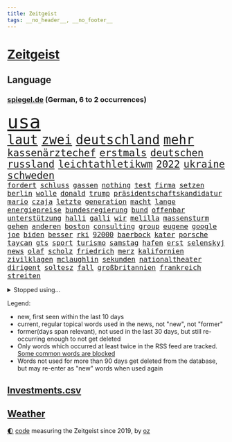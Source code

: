 ```yaml
---
title: Zeitgeist
tags: __no_header__, __no_footer__
---
```


# [Zeitgeist](https://oliz.io/zeitgeist/)

## Language

<h3><a href="https://www.spiegel.de" target="_blank">spiegel.de</a> (German, 6 to 2 occurrences)</h3>
<p style="font-family:monospace">
<span style="font-size:32pt"><a href="news_links.html#usa" class="current">usa</a></span>
<br>
<span style="font-size:22pt"><a href="news_links.html#laut" class="current">laut</a></span>
<span style="font-size:22pt"><a href="news_links.html#zwei" class="current">zwei</a></span>
<span style="font-size:22pt"><a href="news_links.html#deutschland" class="current">deutschland</a></span>
<span style="font-size:22pt"><a href="news_links.html#mehr" class="current">mehr</a></span>
<br>
<span style="font-size:17pt"><a href="news_links.html#kassenärztechef" class="new">kassenärztechef</a></span>
<span style="font-size:17pt"><a href="news_links.html#erstmals" class="current">erstmals</a></span>
<span style="font-size:17pt"><a href="news_links.html#deutschen" class="current">deutschen</a></span>
<span style="font-size:17pt"><a href="news_links.html#russland" class="current">russland</a></span>
<span style="font-size:17pt"><a href="news_links.html#leichtathletikwm" class="current">leichtathletikwm</a></span>
<span style="font-size:17pt"><a href="news_links.html#2022" class="current">2022</a></span>
<span style="font-size:17pt"><a href="news_links.html#ukraine" class="current">ukraine</a></span>
<span style="font-size:17pt"><a href="news_links.html#schweden" class="current">schweden</a></span>
<br>
<span style="font-size:12pt"><a href="news_links.html#fordert" class="current">fordert</a></span>
<span style="font-size:12pt"><a href="news_links.html#schluss" class="current">schluss</a></span>
<span style="font-size:12pt"><a href="news_links.html#gassen" class="new">gassen</a></span>
<span style="font-size:12pt"><a href="news_links.html#nothing" class="new">nothing</a></span>
<span style="font-size:12pt"><a href="news_links.html#test" class="current">test</a></span>
<span style="font-size:12pt"><a href="news_links.html#firma" class="current">firma</a></span>
<span style="font-size:12pt"><a href="news_links.html#setzen" class="current">setzen</a></span>
<span style="font-size:12pt"><a href="news_links.html#berlin" class="current">berlin</a></span>
<span style="font-size:12pt"><a href="news_links.html#wolle" class="current">wolle</a></span>
<span style="font-size:12pt"><a href="news_links.html#donald" class="current">donald</a></span>
<span style="font-size:12pt"><a href="news_links.html#trump" class="current">trump</a></span>
<span style="font-size:12pt"><a href="news_links.html#präsidentschaftskandidatur" class="current">präsidentschaftskandidatur</a></span>
<span style="font-size:12pt"><a href="news_links.html#mario" class="current">mario</a></span>
<span style="font-size:12pt"><a href="news_links.html#czaja" class="current">czaja</a></span>
<span style="font-size:12pt"><a href="news_links.html#letzte" class="current">letzte</a></span>
<span style="font-size:12pt"><a href="news_links.html#generation" class="current">generation</a></span>
<span style="font-size:12pt"><a href="news_links.html#macht" class="current">macht</a></span>
<span style="font-size:12pt"><a href="news_links.html#lange" class="current">lange</a></span>
<span style="font-size:12pt"><a href="news_links.html#energiepreise" class="current">energiepreise</a></span>
<span style="font-size:12pt"><a href="news_links.html#bundesregierung" class="current">bundesregierung</a></span>
<span style="font-size:12pt"><a href="news_links.html#bund" class="current">bund</a></span>
<span style="font-size:12pt"><a href="news_links.html#offenbar" class="current">offenbar</a></span>
<span style="font-size:12pt"><a href="news_links.html#unterstützung" class="current">unterstützung</a></span>
<span style="font-size:12pt"><a href="news_links.html#halli" class="new">halli</a></span>
<span style="font-size:12pt"><a href="news_links.html#galli" class="new">galli</a></span>
<span style="font-size:12pt"><a href="news_links.html#wir" class="current">wir</a></span>
<span style="font-size:12pt"><a href="news_links.html#melilla" class="current">melilla</a></span>
<span style="font-size:12pt"><a href="news_links.html#massensturm" class="new">massensturm</a></span>
<span style="font-size:12pt"><a href="news_links.html#gehen" class="current">gehen</a></span>
<span style="font-size:12pt"><a href="news_links.html#anderen" class="current">anderen</a></span>
<span style="font-size:12pt"><a href="news_links.html#boston" class="current">boston</a></span>
<span style="font-size:12pt"><a href="news_links.html#consulting" class="new">consulting</a></span>
<span style="font-size:12pt"><a href="news_links.html#group" class="current">group</a></span>
<span style="font-size:12pt"><a href="news_links.html#eugene" class="current">eugene</a></span>
<span style="font-size:12pt"><a href="news_links.html#google" class="current">google</a></span>
<span style="font-size:12pt"><a href="news_links.html#joe" class="current">joe</a></span>
<span style="font-size:12pt"><a href="news_links.html#biden" class="current">biden</a></span>
<span style="font-size:12pt"><a href="news_links.html#besser" class="current">besser</a></span>
<span style="font-size:12pt"><a href="news_links.html#rki" class="current">rki</a></span>
<span style="font-size:12pt"><a href="news_links.html#92000" class="new">92000</a></span>
<span style="font-size:12pt"><a href="news_links.html#baerbock" class="current">baerbock</a></span>
<span style="font-size:12pt"><a href="news_links.html#kater" class="new">kater</a></span>
<span style="font-size:12pt"><a href="news_links.html#porsche" class="current">porsche</a></span>
<span style="font-size:12pt"><a href="news_links.html#taycan" class="new">taycan</a></span>
<span style="font-size:12pt"><a href="news_links.html#gts" class="new">gts</a></span>
<span style="font-size:12pt"><a href="news_links.html#sport" class="current">sport</a></span>
<span style="font-size:12pt"><a href="news_links.html#turismo" class="new">turismo</a></span>
<span style="font-size:12pt"><a href="news_links.html#samstag" class="current">samstag</a></span>
<span style="font-size:12pt"><a href="news_links.html#hafen" class="current">hafen</a></span>
<span style="font-size:12pt"><a href="news_links.html#erst" class="current">erst</a></span>
<span style="font-size:12pt"><a href="news_links.html#selenskyj" class="current">selenskyj</a></span>
<span style="font-size:12pt"><a href="news_links.html#news" class="current">news</a></span>
<span style="font-size:12pt"><a href="news_links.html#olaf" class="current">olaf</a></span>
<span style="font-size:12pt"><a href="news_links.html#scholz" class="current">scholz</a></span>
<span style="font-size:12pt"><a href="news_links.html#friedrich" class="current">friedrich</a></span>
<span style="font-size:12pt"><a href="news_links.html#merz" class="current">merz</a></span>
<span style="font-size:12pt"><a href="news_links.html#kalifornien" class="current">kalifornien</a></span>
<span style="font-size:12pt"><a href="news_links.html#zivilklagen" class="current">zivilklagen</a></span>
<span style="font-size:12pt"><a href="news_links.html#mclaughlin" class="current">mclaughlin</a></span>
<span style="font-size:12pt"><a href="news_links.html#sekunden" class="current">sekunden</a></span>
<span style="font-size:12pt"><a href="news_links.html#nationaltheater" class="new">nationaltheater</a></span>
<span style="font-size:12pt"><a href="news_links.html#dirigent" class="current">dirigent</a></span>
<span style="font-size:12pt"><a href="news_links.html#soltesz" class="new">soltesz</a></span>
<span style="font-size:12pt"><a href="news_links.html#fall" class="current">fall</a></span>
<span style="font-size:12pt"><a href="news_links.html#großbritannien" class="current">großbritannien</a></span>
<span style="font-size:12pt"><a href="news_links.html#frankreich" class="current">frankreich</a></span>
<span style="font-size:12pt"><a href="news_links.html#streiten" class="current">streiten</a></span>
</p>
<details>
<summary>Stopped using...</summary>
<p class="former" style="font-size:12pt">
buch(639) internationaler(639) briten(638) einwohner(638) gerechtigkeit(638) punkte(638) untersuchungen(638) verschoben(638) beschimpft(637) erstaunlich(637) reich(637) scheidet(637) verstorbenen(637) aufmerksamkeit(636) blickt(636) hubschrauber(636) korruption(636) mag(636) nazis(636) anspruch(635) dienen(635) eindruck(635) geschützt(635) insekten(635) klein(635) klingbeil(635) lars(635) spdpolitikerin(635) tempo(635) unternehmer(635) zuschauer(635) anwalt(634) argumente(634) ehren(634) klaren(634) reformen(634) südkorea(634) verschwunden(634) alexej(633) arbeiter(633) gemeinden(633) grenzen(633) kardinal(633) kochen(633) monatelang(633) vorsitzenden(633) übergriffe(633) anerkennung(632) bayer(632) hinnehmen(632) nawalny(632) unserer(632) warnte(632) ermitteln(631) kanzlerin(631) kapitän(631) unterricht(631) unterschiede(631) verlierer(631) ankündigung(630) awards(630) debakel(630) drohungen(630) flick(630) hans(630) hansi(630) historisch(630) kieler(630) mathias(630) pariser(630) rat(630) spieltag(630) verpassen(630) werder(630) ökonom(630) anschließend(629) bernd(629) brexit(629) islamistischen(629) netanyahu(629) null(629) reform(629) schwangerschaft(629) standen(629) stoppte(629) sächsischen(629) vereinigten(629) vergessen(629) 31(628) beziehungen(628) coronaausbruch(628) demokraten(628) herzogin(628) machthaber(628) märchen(628) philipp(628) rechtsextremismus(628) smartphone(628) umstrittenes(628) warschau(628) anlass(627) blieben(627) breit(627) experte(627) getrennt(627) grünheide(627) hubertus(627) mancherorts(627) michelle(627) nahezu(627) stellten(627) bitcoin(626) desaster(626) freie(626) heimlich(626) post(626) trauen(626) zuversichtlich(626) bremer(625) coronaerkrankung(625) größer(625) höheren(625) spekuliert(625) kryptowährung(624) lernt(624) premiere(624) aufnahme(623) coronabeschränkungen(623) frust(623) philip(623) vierten(623) zverev(623) alarmiert(622) dürfe(622) fit(622) herrschen(622) verteidigen(622) 1000(621) bundestrainer(621) opfers(621) pünktlich(621) rassistischen(621) versuchte(621) besondere(620) debatten(620) entscheidenden(620) erkrankung(620) verdächtigt(620) schaffte(619) abgebrochen(618) alice(618) fakten(618) fortgesetzt(618) mieten(618) sozialdemokraten(618) gefangene(617) küstenwache(617) provokation(617) status(617) wende(617) auftritte(616) negativen(616) nordkorea(616) schnitt(616) un(616) arabischen(615) solange(615) varianten(615) wirtschaftliche(615) aufstellen(614) einreise(614) frisch(614) heftiger(614) le(614) dar(613) erfüllen(613) immerhin(613) motor(613) republik(613) skeptisch(613) gefälschte(612) haaland(612) tiefen(612) karin(611) kunstwerk(611) verwickelt(611) migration(610) eingeleitet(609) erfolgreichsten(609) familienberater(609) münster(609) orten(609) aufgetaucht(608) iphone(608) cduchef(607) parallelen(607) schneider(607) unzufrieden(607) whatsapp(607) empfehlung(605) folter(605) gefühl(605) erweist(604) songs(604) hackerangriff(603) justin(603) kindheit(603) popstar(603) sprachen(603) wirbel(603) halbe(602) stimmten(602) teilt(602) journalist(601) schützt(600) 2012(599) 36(599) sinkende(597) grünenchefin(596) verpasste(594) staatlichen(592) 91(591) dorf(591) identität(591) massaker(591) normalerweise(588) flüchtete(587) mittelpunkt(587) entspannt(585) missbrauchs(582) ausgetragen(579) spacex(578) coronafolgen(577) härtere(576) hitler(574) mängel(573) entführt(570) rückte(569) last(564) 15jährige(557) woelki(557) bundestagsabgeordnete(554) mangelnde(546) variante(543) heimatland(534) geheimen(524) singen(516) sondersitzung(514) expräsidenten(513) unwahrscheinlich(510) verleumdung(509) rückgang(498) militärjunta(495) kleinstadt(494) großstädten(492) kryptowährungen(492) bischof(487) fluggesellschaft(487) strebt(474) politikern(472) konservative(471) strecken(469) erschoss(463) belgische(459) ermittlungsverfahren(458) zögern(452) gewalttat(442) rechnung(440) mindeststeuer(438) außenseiter(416) absolute(409) meilenstein(404) parlamentswahlen(399) vorsicht(393) 01(388) indigene(382) bennett(378) naftali(378) unterbinden(378) stehe(377) bergab(373) hollywoodstar(372) adac(371) partnerschaft(365) kolumnistin(359) eröffnen(358) grundsätzlich(358) verbunden(358) 72(356) britney(356) georgien(356) spears(356) kleinkinder(346) dauerte(345) 1994(343) voelchert(343) emiraten(339) vorliegen(339) oberbayern(338) kuriose(333) halfen(332) vizepräsidentin(330) moritz(326) stürme(325) rätselhafte(324) befürwortet(322) coronapause(322) niklas(322) atomwaffen(321) grand(319) längste(317) achtzigerjahren(315) verstecken(311) übertragen(311) erling(309) nouripour(309) omid(309) schlafen(306) kanadische(305) leib(305) zeitungsbericht(304) staatsbesuch(301) tränengas(301) milch(297) anhörung(296) award(296) staatsanwalt(296) investiert(295) prangert(293) rolling(293) stones(293) hoffmann(290) wiederholung(289) lka(287) boss(286) nfl(286) heimen(284) gesetzentwurf(283) autounfall(281) immobilie(281) südkoreas(280) augenhöhe(278) daniil(278) psychologie(277) überraschte(277) ajax(272) beratungen(271) celtics(269) sozialer(269) ruhestand(268) vermitteln(266) kongo(265) spezielle(265) alarmieren(264) wichtiges(263) lauter(260) osteuropa(260) kalkül(259) uskongress(259) eingefroren(258) erzeugerpreise(258) gesundes(258) grauen(255) asylbewerber(254) comedian(254) argumenten(252) magazin(251) damaligen(248) sprecherin(248) renaissance(247) geheimdienste(246) ampelparteien(245) aufpassen(245) engere(245) schülerin(245) verläuft(245) sterne(243) credit(242) hafenstadt(242) drogenhandel(241) kräftigen(241) meldungen(241) schränken(240) versuche(240) vorzugehen(240) fotografin(238) immobilienbesitzer(238) cheftrainer(237) gestört(237) tickt(237) milliardäre(236) nutzung(236) aufarbeiten(235) deniz(234) unterhändler(234) yücel(234) vorgesehen(233) gestiegene(231) kuss(231) trip(230) gemälde(229) viermal(227) wahr(227) qualität(226) wundern(225) quarterback(224) dutzenden(223) plattformen(223) robben(223) wachstumsprognose(223) meta(222) wirklichkeit(222) gefährlichste(221) bundesparteitag(220) beratung(219) beeindruckt(218) verwüstung(218) einfacher(216) haag(215) thesen(215) oskar(214) motive(211) maßgeblich(210) meteorologen(210) 1995(208) einziger(208) erschütternd(208) wmteilnahme(208) mondes(207) senior(206) mittendrin(203) impfpässe(202) öffentlichrechtlichen(202) marina(200) staatsbürger(198) frühe(197) 65jähriger(196) alarmierend(196) beschränken(194) höhepunkt(194) nehammer(192) kanzlers(191) surfer(191) melbourne(190) persönlichkeit(190) ricarda(188) 68(187) bat(187) militärbündnis(187) 270(186) balkan(184) herausragenden(183) klauen(183) curry(182) sendungen(182) abstandsregeln(179) audi(179) kaczyński(179) geistig(177) 1996(176) eingegangen(176) exfrau(175) spätere(175) stefanie(175) dwd(174) erzbistum(174) play(174) rheinlandpfälzische(174) geplatzt(173) widersprechen(173) dreimalige(172) erweitert(172) petersburg(171) sankt(171) berichteten(170) bridge(170) frauenquote(170) stadtverwaltung(168) verbrechern(168) abgerissen(166) beyoncé(165) grünem(164) verschwendung(164) wehrdienst(164) maskentragen(163) unterscheiden(163) verschwindet(163) buhrufe(162) wagt(162) vergleichsweise(161) 57jährigen(160) erneuert(160) algerien(159) genozid(159) tunesien(158) texanischen(157) eindhoven(156) energiekonzerns(156) prorussischen(156) unionspolitiker(156) bewahren(155) pen(155) veto(155) report(154) handballer(153) washingtons(153) handelskrieg(152) natogeneralsekretär(152) unangemeldeten(152) bekanntgegeben(151) wahrnehmung(151) geiselnahme(150) herausgefunden(150) joggen(150) konsequent(150) schnitten(147) topform(147) hut(146) ruhen(146) verantwortlichen(146) aufhören(144) einlegen(144) nordseeküste(144) lächerlich(143) niederlegen(142) warme(142) kusel(141) klug(140) n(140) nizza(140) verzeichnen(140) drach(139) reemtsmaentführer(139) usbundesstaaten(139) kylian(138) mbappé(138) schülern(138) geistliche(137) abseits(136) jener(136) parlamentswahl(136) zensur(136) dissidenten(135) hörten(135) staatsanwälte(135) dreijährige(134) entscheidende(134) rené(134) schwanken(134) soziologin(134) vorkommen(134) asylsuchende(133) böhmermann(132) spdchef(132) ansprache(131) fehlern(131) nordkoreanische(131) benötigt(130) eingelegt(130) fragwürdigen(130) straßburg(130) bankkunden(129) drohender(129) errichtung(129) samt(129) leuten(128) problems(128) riechen(128) wirtschaftsweise(128) benötigten(127) kurt(127) verseucht(127) hagelt(126) verblüfft(126) bewegungen(125) insidern(125) beschäftigung(123) motiviert(122) nass(122) contest(121) eurovision(121) komiker(121) überarbeitet(121) kremlkritiker(120) sperre(120) boom(119) hall(119) sanktioniert(119) sbahnen(119) schwache(119) verschlimmert(119) öffnung(119) bevorstehende(117) lieferstopp(117) analysen(116) lebe(116) omikronsubtyp(116) rennställe(116) risse(116) sportart(115) regelmäßige(114) talfahrt(114) championsleaguefinale(113) eubeitritt(113) fighters(113) finanzmärkte(113) foo(113) nebenbei(113) olympiagold(113) eingetroffen(112) esc(112) darstellungen(111) gewerkschafter(111) jusochefin(111) staatssender(111) evakuierung(110) nordamerika(110) nukleare(110) pck(109) raffinerie(109) schwedt(109) teslawerk(109) zugriff(108) ölkonzern(108) blockade(106) freiwilligen(106) moldau(106) hauptdarsteller(105) kurse(105) modern(105) spritpreise(105) tanken(105) amtsverzicht(104) messerangriff(104) belgrad(103) speziellen(103) ausgang(102) geschäftsleute(102) tenniskarriere(102) mykolajiw(101) schul(101) tätig(101) weltmeisters(101) bankkonto(100) gasexporte(100) tennisturnier(100) co2emissionen(99) regenwald(99) unterhalten(99) abgeschoben(98) vorbeugen(98) ausgegeben(97) embargo(97) jünger(97) brillierte(96) großmacht(96) halbiert(96) petr(96) steigern(96) tvjournalistin(96) ansturm(95) aufkommt(95) besatzer(95) clanmilieu(95) drake(95) glaubten(95) beben(94) kerstin(94) ostafrika(94) vorschriften(94) übersetzt(94) schilderte(93) south(93) bewegte(92) blase(92) dlrg(92) günstigsten(92) messerattacke(92) revolutionsgarden(92) zurückhaltend(92) erlauben(91) kanzlerschaft(91) lafontaine(91) lebendigem(91) stalin(91) abscheulich(90) evangelische(90) francis(90) golfer(90) hbo(90) eilig(89) fed(89) finanzierten(89) verwüstungen(89) zugesichert(89) emanzipation(88) erhalt(88) esa(88) gleitschirmflieger(88) penzentrum(88) publizistin(88) sound(88) talent(88) zwangsheirat(88) brille(87) diesjährige(87) gasflüsse(87) mehrfachraketenwerfer(87) außergewöhnliches(86) basketballer(86) kräften(86) nationaltorhüter(86) neuneuroticket(86) 260000(85) abhängen(85) behinderten(85) gesundheitlich(85) indem(85) lightyear(85) vermeldet(85) wall(85) überforderte(85) begab(84) erfasste(84) georgischen(84) gerichtsverfahren(84) kläger(84) natürliche(84) russwurm(84) ungewissen(84) 48(83) anzunehmen(83) phil(83) umsteigen(83) altersgruppe(82) immunologe(82) kompensieren(82) sparkassen(82) zweifelhafte(82) brodelt(81) ernste(81) garzweiler(81) israelischer(81) maximale(81) mordprozess(81) parks(81) verleihen(81) zahn(81) hour(80) ordentlich(80) praktische(80) stop(80) emails(79) gebietsgewinne(79) gehirntumor(79) lukas(79) terrorgruppe(79) zusätzlich(79) 99(78) cafés(78) henning(78) agenten(77) autohersteller(77) autokonzern(77) belegschaft(77) kiewreise(77) zweifelhaften(77) dokumentierte(76) eröffnungsspiel(76) kassen(76) konzentrationslagers(76) tochterfirmen(76) verlesen(76) äußeren(76) fragezeichen(75) kölns(75) trommeln(75) wohnort(75) blanker(74) losgehen(74) meeresspiegel(74) bauteile(73) nicolas(73) philosophin(73) rekordtempo(73) umkämpft(73) zündet(73) anstecken(72) missglückter(72) pausieren(72) spritsteuern(72) voneinander(72) absenkung(71) beitragserhöhungen(71) fing(71) germania(71) haare(71) jaroslaw(71) pc(71) treuhandverwaltung(71) zuvorkommen(71) bodo(70) empfinden(70) marderschützenpanzer(70) nachlässigkeit(70) steuersenkung(70) tennisweltrangliste(70) usbürger(70) basketballliga(69) darwin(69) einwohnern(69) jahrelangen(69) kompensiert(69) steigerung(69) österreichischer(69) affe(68) berlinderby(68) justice(68) korrektur(68) mietwagen(68) rennfahrer(68) überführen(68) franken(67) hagelte(67) 41jährige(66) habecks(66) populären(66) startelf(66) täglichen(66) zentrale(66) fortbestand(65) golfplatz(65) mannheim(65) perfekte(65) privatkunden(65) rettungseinsatz(65) umweltkatastrophe(65) versöhnung(65) verärgert(65) benannte(64) benannten(64) blockierte(64) eingekauft(64) gedenkfeier(64) gekentert(64) populärsten(64) regional(64) biodiversität(63) fia(63) rückhalt(63) ungeschützt(63) ausfliegen(62) filialen(62) finsternis(62) frederike(62) frontmann(62) mars(62) möhlmann(62) besonderer(61) gefallener(61) pulverfass(61) sinkender(61) szenario(61) vorzurücken(61) enkel(60) entführen(60) finals(60) golden(60) panda(60) warriors(60) datenbank(59) export(59) positionieren(59) sinkenden(59) vertagt(59) verteilte(59) abgezockte(58) ba5(58) bundeskanzlers(58) dieb(58) eumitgliedstaaten(58) ingo(58) jüngeres(58) katalonien(58) miller(58) südukraine(58) verspätung(58) wilson(58) yellen(58) zöllen(58) ddrfußballer(57) hauskauf(57) heißeste(57) kletterte(57) delegierten(56) göttingen(56) inwiefern(56) m/w/d(56) systematische(56) unruhig(56) wahlbeteiligung(56) zuständen(56) überwacht(56) aufkommen(55) cage(55) cooper(55) herausfinden(55) import(55) thw(55) gewaltbereite(54) grundnahrungsmittel(54) handele(54) korruptionsaffäre(54) münchens(54) rechtsaußen(54) sackt(54) whyte(54) held(53) lehre(53) luftverkehr(53) virusvariante(53) westdeutschland(53) zurückgelassen(53) betrunkene(52) leroy(52) merken(52) mohammeds(52) sané(52) schwäbisch(52) warfen(52) ju(51) meisterschaft(51) prüfer(51) verdrängen(51) verfassungswidrig(51) wirkungslos(51) übervolles(51) basketball(50) bieber(50) einzuschränken(50) gekommene(50) handelsbeginn(50) kinderreporterinnen(50) permanente(50) politisches(50) buffett(49) ideenklau(49) jeanluc(49) konzerte(49) mélenchon(49) starinvestor(49) warren(49) existenzangst(48) haubitzen(48) lloyd(48) schont(48) anpassen(47) ausgebildet(47) exuspräsident(47) korrektheit(47) psychischer(47) rebellieren(47) dave(46) massentests(46) nützen(46) passagen(46) roberto(46) tarifeinigung(46) verschanzt(46) zermürbt(46) berühmtes(45) diskriminiert(45) drittbeste(45) eingesperrt(45) millionenpublikum(45) rügen(45) tschechische(45) verhalf(45) weltverband(45) wochenenden(45) überfälle(45) dortmunds(44) höchst(44) ubahn(44) verbündet(44) wahlsieg(44) weigert(44) kalush(43) love(43) nutzerdaten(43) orchestra(43) sicherungsverwahrung(43) verarbeitung(43) mccartney(42) polizistenmorde(42) series(42) talk(42) aufgebraucht(41) dürren(41) hilflose(41) ignatova(41) immobilienunternehmen(41) längerer(41) onecoin(41) platzieren(41) pässe(41) ruja(41) sonys(41) toll(41) usjustizministerium(41) 108(40) alters(40) beitrittskandidat(40) bhakdi(40) euschnitt(40) peskow(40) stürmerstar(40) sucharit(40) thronfolger(40) zurückfordern(40) 1961(39) clan(39) homosexuelle(39) ran(39) erfolgsserie(38) eukandidatenstatus(38) kaiserslautern(38) mickelson(38) olli(38) starkgemacht(38) burkinis(37) getreideexport(37) golfserie(37) grenoble(37) haushaltsausschuss(37) kommunalwahlen(37) rodrigo(37) schulz(37) vorgängers(37) väter(37) zinswende(37) zugausfälle(37) ausgebremst(36) diejenigen(36) methoden(36) männlich(36) nachbesserungen(36) regimes(36) ascot(35) bistum(35) dance(35) debattiert(35) staatskonzerns(35) verdachtsfälle(35) bevorstehen(34) bundesligasaison(34) burkini(34) erfinden(34) erhöhtes(34) gremiums(34) sitze(34) wahlbetrug(34) hinkt(33) parteivorsitzender(33) umwelthilfe(33) abgelegenen(32) katastrophenfall(32) stärksten(32) usbörsen(32) anwältin(31) dow(31) erdoğans(31) isolierte(31) joel(31) kasachen(31) paragleiter(31) ramelow(31) unterlegenen(31) wahlsieger(31) besseren(30) bürgermeisterwahl(30) geleakte(30) hobbys(30) aushebelung(29) eineinhalb(29) handgranaten(29) regierungsamt(29) rekordergebnis(29) schimpft(29) umbauen(29) 53(28) eiland(28) grundschule(28) kampfmittelräumdienst(28) schlagzeuger(28) spektakulärste(28) vizepräsidenten(28) hab(27) löschte(27) paritätischer(27) republikanischer(27) seider(27) sendete(27) struktur(27) wohlfahrtsverband(27) übung(27) anlegern(26) antisemitischer(26) bezirk(26) donau(26) getauscht(26) haftbedingungen(26) mächtiger(26) reds(26) taschengeld(26) volle(26) kleinkindern(25) sklaven(25) 54(24) hinzunehmen(24) schwarzgrünen(24) überspringen(24) gustavo(23) linker(23) löw(23) niedrigzinsen(23) petro(23) rotenburg(23) wümme(23) abschiebeflüge(22) einkommensverlusten(22) googles(22) kryptobetrug(22) paraguay(22) urlaubssaison(22) versorgte(22) wirtschaftsforum(22) zulassen(22) lenkt(21) panne(21) spacey(21) vogue(21) bachelet(20) chinareise(20) erschwinglich(20) erwerbstätigen(20) freiheitsberaubung(20) grönemeyer(20) küssen(20) prompt(20) prämien(20) putsch(20) strippenzieher(20) trainerkarriere(20) unomenschenrechtskommissarin(20) wohneigentum(20) bahnchaos(19) europaleaguesieger(19) formalen(19) liverpoolfans(19) prix(19) variieren(19) kolleginnen(18) sonderrechte(18) stöhr(18) vertrat(18) 51(17) afrikareise(17) andrew(17) berufsalltag(17) fressen(17) friedliche(17) opferzahlen(17) weidel(17) 18jährigen(16) anlauf(16) pakete(16) sanktionspolitik(16) verschickt(16) zehnjährige(16) abrupt(15) bergung(15) illusion(15) krömer(15) meldeportal(15) naturschützer(15) nawalnys(15) spontan(15) bahnmitarbeiter(14) beansprucht(14) durststrecke(14) flieger(14) nations(14) turkey(14) bergnot(13) brad(13) frontbesuch(13) lockte(13) vilnius(13) voraussichtlich(13) wembley(13) überzeugte(13) fashion(12) formsache(12) fußballtransfers(12) hartzivempfänger(12) außenhandel(11) barley(11) bär(11) ersthelfer(11) europatournee(11) jagger(11) katarina(11) kemmerich(11) mineralölkonzerne(11) pfingsten(11) töteten(11) wiederbelebung(11) zinsanstieg(11)
</p>
</details>
<p>Legend:
<ul>
<li><span class="new">new</span>, first seen within the last 10 days</li>
<li><span class="current">current</span>, regular topical words used in the news, not "new", not "former"</li>
<li><span class="former">former(days span relevant)</span>, not used in the last 30 days, but still re-occurring enough to not get deleted</li>
<li>Only words which occurred at least twice in the RSS feed are tracked. <a href="language/filters.py">Some common words are blocked</a></li>
<li>Words not used for more than 90 days get deleted from the database, but may re-enter as "new" words when used again</li>
</ul>
</p>

## [Investments](investments.html)[.csv](investments.csv)

## [Weather](weather.html)

<footer>
<a href="javascript:toggleTheme()" class="nav">🌓</a>
<a href="https://github.com/ooz/zeitgeist">code</a> measuring the Zeitgeist since 2019, by <a href="https://oliz.io">oz</a>
</footer>
